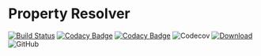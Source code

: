 # Property Resolver

[![Build Status](https://travis-ci.org/sumacio-github/property-resolver.svg?branch=master)](https://travis-ci.org/sumacio-github/property-resolver)
[![Codacy Badge](https://api.codacy.com/project/badge/Grade/9a919adf069743e0851af16ae757ea85)](https://www.codacy.com/manual/ross-stockman/property-resolver?utm_source=github.com&amp;utm_medium=referral&amp;utm_content=sumacio-github/property-resolver&amp;utm_campaign=Badge_Grade)
[![Codacy Badge](https://api.codacy.com/project/badge/Coverage/9a919adf069743e0851af16ae757ea85)](https://www.codacy.com/manual/ross-stockman/property-resolver?utm_source=github.com&amp;utm_medium=referral&amp;utm_content=sumacio-github/property-resolver&amp;utm_campaign=Badge_Coverage)
![Codecov](https://img.shields.io/codecov/c/github/sumacio-github/property-resolver)
[![Download](https://api.bintray.com/packages/ross-stockman/sumac.io-utils/property-resolver/images/download.svg?version=0.0.1) ](https://bintray.com/ross-stockman/sumac.io-utils/property-resolver/0.0.1/link)
![GitHub](https://img.shields.io/github/license/sumacio-github/property-resolver)
